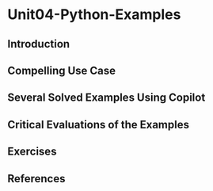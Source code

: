 #  Unit04-Python-Examples
## Introduction
## Compelling Use Case
## Several Solved Examples Using Copilot
## Critical Evaluations of the Examples
## Exercises
## References
